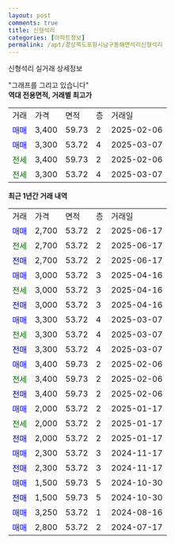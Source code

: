 ```yaml
---
layout: post
comments: true
title: 신형석리
categories: [아파트정보]
permalink: /apt/경상북도포항시남구동해면석리신형석리
---
```


신형석리 실거래 상세정보

<script type="text/javascript">
  google.charts.load('current', {'packages':['line', 'corechart']});
  google.charts.setOnLoadCallback(drawChart);

  function drawChart() {
    var data = new google.visualization.DataTable();
    data.addColumn('date', '거래일');
    data.addColumn('number', "매매");
    data.addColumn('number', "전세");
    data.addColumn('number', "전매");

    data.addRows([[new Date(Date.parse("2025-06-17")), 2700, null, null], [new Date(Date.parse("2025-06-17")), null, 2700, null], [new Date(Date.parse("2025-06-17")), null, null, 2700], [new Date(Date.parse("2025-04-16")), 3000, null, null], [new Date(Date.parse("2025-04-16")), null, 3000, null], [new Date(Date.parse("2025-04-16")), null, null, 3000], [new Date(Date.parse("2025-03-07")), 3300, null, null], [new Date(Date.parse("2025-03-07")), null, 3300, null], [new Date(Date.parse("2025-03-07")), null, null, 3300], [new Date(Date.parse("2025-02-06")), 3400, null, null], [new Date(Date.parse("2025-02-06")), null, 3400, null], [new Date(Date.parse("2025-02-06")), null, null, 3400], [new Date(Date.parse("2025-01-17")), 2000, null, null], [new Date(Date.parse("2025-01-17")), null, 2000, null], [new Date(Date.parse("2025-01-17")), null, null, 2000], [new Date(Date.parse("2024-11-17")), 2300, null, null], [new Date(Date.parse("2024-11-17")), null, null, 2300], [new Date(Date.parse("2024-10-30")), 1500, null, null], [new Date(Date.parse("2024-10-30")), null, null, 1500], [new Date(Date.parse("2024-08-16")), 3250, null, null], [new Date(Date.parse("2024-07-17")), 2800, null, null]]);

    var options = {
      hAxis: {
        format: 'yyyy/MM/dd'
      },    
      lineWidth: 0,
      pointsVisible: true,    
      title: '최근 1년간 유형별 실거래가 분포',
      legend: { position: 'bottom' }
    };

    var formatter = new google.visualization.NumberFormat({pattern:'###,###'} );
    formatter.format(data, 1);
    formatter.format(data, 2);
    
    setTimeout(function() {
        var chart = new google.visualization.LineChart(document.getElementById('columnchart_material'));
        chart.draw(data, (options));
        document.getElementById('loading').style.display = 'none';
    }, 200);
  }
</script>


<div id="loading" style="z-index:20; display: block; margin-left: 0px">"그래프를 그리고 있습니다"</div>
<div id="columnchart_material" style="width: 95%; margin-left: 0px; display: block"></div>
<!-- contents start -->
<b>역대 전용면적, 거래별 최고가</b>
<table class="sortable">
    <tr>
      <td>거래</td>
      <td>가격</td>
      <td>면적</td>
      <td>층</td>
      <td>거래일</td>
    </tr>
        <tr>
          <td><a style="color: blue">매매</a></td>
          <td>3,400</td>
          <td>59.73</td>
          <td>2</td>
          <td>2025-02-06</td>
        </tr>            <tr>
          <td><a style="color: blue">매매</a></td>
          <td>3,300</td>
          <td>53.72</td>
          <td>4</td>
          <td>2025-03-07</td>
        </tr>        
        <tr>
              <td><a style="color: darkgreen">전세</a></td>
              <td>3,400</td>
              <td>59.73</td>
              <td>2</td>
              <td>2025-02-06</td>
            </tr>            <tr>
              <td><a style="color: darkgreen">전세</a></td>
              <td>3,300</td>
              <td>53.72</td>
              <td>4</td>
              <td>2025-03-07</td>
            </tr>        
    
</table>

<b>최근 1년간 거래 내역</b>

<table class="sortable">
    <tr>
      <td>거래</td>
      <td>가격</td>
      <td>면적</td>
      <td>층</td>
      <td>거래일</td>
    </tr>
    <tr>
      <td><a style="color: blue">매매</a></td>
      <td>2,700</td>
      <td>53.72</td>
      <td>2</td>
      <td>2025-06-17</td>
    </tr>          <tr>
      <td><a style="color: darkgreen">전세</a></td>
      <td>2,700</td>
      <td>53.72</td>
      <td>2</td>
      <td>2025-06-17</td>
    </tr>          <tr>
      <td><a style="color: darkblue">전매</a></td>
      <td>2,700</td>
      <td>53.72</td>
      <td>2</td>
      <td>2025-06-17</td>
    </tr>          <tr>
      <td><a style="color: blue">매매</a></td>
      <td>3,000</td>
      <td>53.72</td>
      <td>3</td>
      <td>2025-04-16</td>
    </tr>          <tr>
      <td><a style="color: darkgreen">전세</a></td>
      <td>3,000</td>
      <td>53.72</td>
      <td>3</td>
      <td>2025-04-16</td>
    </tr>          <tr>
      <td><a style="color: darkblue">전매</a></td>
      <td>3,000</td>
      <td>53.72</td>
      <td>3</td>
      <td>2025-04-16</td>
    </tr>          <tr>
      <td><a style="color: blue">매매</a></td>
      <td>3,300</td>
      <td>53.72</td>
      <td>4</td>
      <td>2025-03-07</td>
    </tr>          <tr>
      <td><a style="color: darkgreen">전세</a></td>
      <td>3,300</td>
      <td>53.72</td>
      <td>4</td>
      <td>2025-03-07</td>
    </tr>          <tr>
      <td><a style="color: darkblue">전매</a></td>
      <td>3,300</td>
      <td>53.72</td>
      <td>4</td>
      <td>2025-03-07</td>
    </tr>          <tr>
      <td><a style="color: blue">매매</a></td>
      <td>3,400</td>
      <td>59.73</td>
      <td>2</td>
      <td>2025-02-06</td>
    </tr>          <tr>
      <td><a style="color: darkgreen">전세</a></td>
      <td>3,400</td>
      <td>59.73</td>
      <td>2</td>
      <td>2025-02-06</td>
    </tr>          <tr>
      <td><a style="color: darkblue">전매</a></td>
      <td>3,400</td>
      <td>59.73</td>
      <td>2</td>
      <td>2025-02-06</td>
    </tr>          <tr>
      <td><a style="color: blue">매매</a></td>
      <td>2,000</td>
      <td>53.72</td>
      <td>2</td>
      <td>2025-01-17</td>
    </tr>          <tr>
      <td><a style="color: darkgreen">전세</a></td>
      <td>2,000</td>
      <td>53.72</td>
      <td>2</td>
      <td>2025-01-17</td>
    </tr>          <tr>
      <td><a style="color: darkblue">전매</a></td>
      <td>2,000</td>
      <td>53.72</td>
      <td>2</td>
      <td>2025-01-17</td>
    </tr>          <tr>
      <td><a style="color: blue">매매</a></td>
      <td>2,300</td>
      <td>53.72</td>
      <td>3</td>
      <td>2024-11-17</td>
    </tr>          <tr>
      <td><a style="color: darkblue">전매</a></td>
      <td>2,300</td>
      <td>53.72</td>
      <td>3</td>
      <td>2024-11-17</td>
    </tr>          <tr>
      <td><a style="color: blue">매매</a></td>
      <td>1,500</td>
      <td>59.73</td>
      <td>5</td>
      <td>2024-10-30</td>
    </tr>          <tr>
      <td><a style="color: darkblue">전매</a></td>
      <td>1,500</td>
      <td>59.73</td>
      <td>5</td>
      <td>2024-10-30</td>
    </tr>          <tr>
      <td><a style="color: blue">매매</a></td>
      <td>3,250</td>
      <td>53.72</td>
      <td>1</td>
      <td>2024-08-16</td>
    </tr>          <tr>
      <td><a style="color: blue">매매</a></td>
      <td>2,800</td>
      <td>53.72</td>
      <td>2</td>
      <td>2024-07-17</td>
    </tr>      </table>
<!-- contents end -->    


